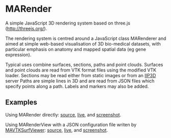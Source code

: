 # MARender

A simple JavaScript 3D rendering system based on three.js (http://threejs.org/).

The rendering system is centred around a JavaScript class MARenderer and
aimed at simple web-based visualisation of 3D bio-medical datasets,
with particular emphasis on anatomy and mapped spatial data
(eg gene expression).

Typical uses combine surfaces, sections, paths and point clouds.
Surfaces and point clouds are read from VTK format files using the modified
VTK loader.
Sections may be read either from static images or from an
<a
href="https://github.com/ma-tech/WlzIIPSrv">
IIP3D</a>
server
Paths are simple lines in 3D and are read from JSON files which specify
points along a path.
Labels and markers may also be added.

## Examples

Using MARender directly:
<a
href="https://github.com/ma-tech/MARender/blob/master/examples/example.html">
source</a>,
<a
href="https://ma-tech.github.io/MARender/examples/example.html">
live</a>,
and
<a
href="https://github.com/ma-tech/MARender/blob/master/examples/screenshot-example.png">
screenshot</a>.

Using MARenderView with a JSON configuration file
writen by
<a
href="https://github.com/ma-tech/MAVTKApps/tree/master/MAVTKSurfViewer">
MAVTKSurfViewer</a>:
<a
href="https://github.com/ma-tech/MARender/blob/master/examples/example.json">
source</a>,
<a
href="https://ma-tech.github.io/MARender/examples/MARenderView.html?config=example.json">
live</a>,
and
<a
href="https://github.com/ma-tech/MARender/blob/master/examples/screenshot-MARenderView.png">
screenshot</a>.

